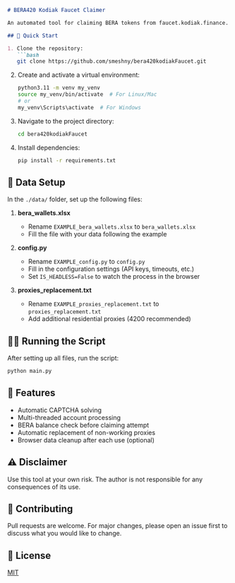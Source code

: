 ```markdown
# BERA420 Kodiak Faucet Claimer

An automated tool for claiming BERA tokens from faucet.kodiak.finance.

## 🚀 Quick Start

1. Clone the repository:
   ```bash
   git clone https://github.com/smeshny/bera420kodiakFaucet.git
   ```

2. Create and activate a virtual environment:
   ```bash
   python3.11 -m venv my_venv
   source my_venv/bin/activate  # For Linux/Mac
   # or
   my_venv\Scripts\activate  # For Windows
   ```

3. Navigate to the project directory:
   ```bash
   cd bera420kodiakFaucet
   ```

4. Install dependencies:
   ```bash
   pip install -r requirements.txt
   ```

## 📁 Data Setup

In the `./data/` folder, set up the following files:

1. **bera_wallets.xlsx**
   - Rename `EXAMPLE_bera_wallets.xlsx` to `bera_wallets.xlsx`
   - Fill the file with your data following the example

2. **config.py**
   - Rename `EXAMPLE_config.py` to `config.py`
   - Fill in the configuration settings (API keys, timeouts, etc.)
   - Set `IS_HEADLESS=False` to watch the process in the browser

3. **proxies_replacement.txt**
   - Rename `EXAMPLE_proxies_replacement.txt` to `proxies_replacement.txt`
   - Add additional residential proxies (4200 recommended)

## 🏃‍♂️ Running the Script

After setting up all files, run the script:

```bash
python main.py
```

## 🔑 Features

- Automatic CAPTCHA solving
- Multi-threaded account processing
- BERA balance check before claiming attempt
- Automatic replacement of non-working proxies
- Browser data cleanup after each use (optional)

## ⚠️ Disclaimer

Use this tool at your own risk. The author is not responsible for any consequences of its use.

## 🤝 Contributing

Pull requests are welcome. For major changes, please open an issue first to discuss what you would like to change.

## 📜 License

[MIT](https://choosealicense.com/licenses/mit/)
```